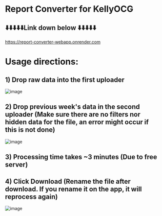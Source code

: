 # Report Converter for KellyOCG

## ⬇️⬇️⬇️⬇️⬇️Link down below ⬇️⬇️⬇️⬇️⬇️

https://report-converter-webapp.onrender.com



# Usage directions:

## 1) Drop raw data into the first uploader

![image](https://github.com/narwhalhorned/report-converter-webapp/assets/94519064/dffeda0b-9b75-4470-9504-e2c8390e1435)


## 2) Drop previous week's data in the second uploader (Make sure there are no filters nor hidden data for the file, an error might occur if this is not done)

![image](https://github.com/narwhalhorned/report-converter-webapp/assets/94519064/07b5f1fe-cb4f-42d2-a046-bff63520cc12)


## 3) Processing time takes ~3 minutes (Due to free server)



## 4) Click Download (Rename the file after download. If you rename it on the app, it will reprocess again)

![image](https://github.com/narwhalhorned/report-converter-webapp/assets/94519064/43510947-db99-485e-9a7d-c3d3ec5b626a)

